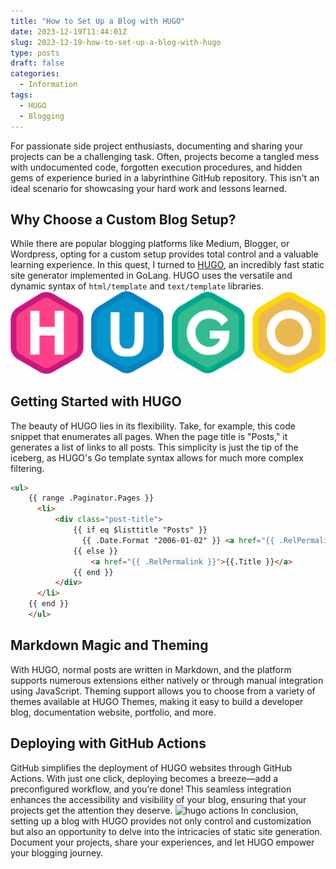 ```yaml
---
title: "How to Set Up a Blog with HUGO"
date: 2023-12-19T11:44:01Z
slug: 2023-12-19-how-to-set-up-a-blog-with-hugo
type: posts
draft: false
categories:
  - Information
tags:
  - HUGO
  - Blogging
---
```

For passionate side project enthusiasts, documenting and sharing your projects can be a challenging task. Often, projects become a tangled mess with undocumented code, forgotten execution procedures, and hidden gems of experience buried in a labyrinthine GitHub repository. This isn't an ideal scenario for showcasing your hard work and lessons learned.
## Why Choose a Custom Blog Setup?
While there are popular blogging platforms like Medium, Blogger, or Wordpress, opting for a custom setup provides total control and a valuable learning experience. In this quest, I turned to [HUGO](https://gohugo.io/), an incredibly fast static site generator implemented in GoLang. HUGO uses the versatile and dynamic syntax of `html/template` and `text/template` libraries.
![HUGO Logo](https://raw.githubusercontent.com/gohugoio/gohugoioTheme/master/static/images/hugo-logo-wide.svg?sanitize%253Dtrue)
## Getting Started with HUGO
The beauty of HUGO lies in its flexibility. Take, for example, this code snippet that enumerates all pages. When the page title is "Posts," it generates a list of links to all posts. This simplicity is just the tip of the iceberg, as HUGO's Go template syntax allows for much more complex filtering.
```html
<ul>
	{{ range .Paginator.Pages }}
	  <li>
		  <div class="post-title">
			  {{ if eq $listtitle "Posts" }}
			    {{ .Date.Format "2006-01-02" }} <a href="{{ .RelPermalink }}">{{.Title }}</a>
			  {{ else }}
				  <a href="{{ .RelPermalink }}">{{.Title }}</a>
			  {{ end }}
		  </div>
	  </li>
	{{ end }}
	</ul>
  ```
## Markdown Magic and Theming
With HUGO, normal posts are written in Markdown, and the platform supports numerous extensions either natively or through manual integration using JavaScript. Theming support allows you to choose from a variety of themes available at HUGO Themes, making it easy to build a developer blog, documentation website, portfolio, and more.
## Deploying with GitHub Actions
GitHub simplifies the deployment of HUGO websites through GitHub Actions. With just one click, deploying becomes a breeze—add a preconfigured workflow, and you’re done! This seamless integration enhances the accessibility and visibility of your blog, ensuring that your projects get the attention they deserve.
![hugo actions](/images/hugo_actions.jpeg)
In conclusion, setting up a blog with HUGO provides not only control and customization but also an opportunity to delve into the intricacies of static site generation. Document your projects, share your experiences, and let HUGO empower your blogging journey.